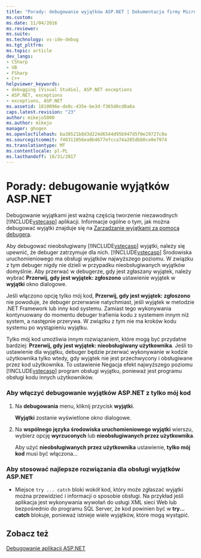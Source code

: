 ```yaml
---
title: "Porady: debugowanie wyjątków ASP.NET | Dokumentacja firmy Microsoft"
ms.custom: 
ms.date: 11/04/2016
ms.reviewer: 
ms.suite: 
ms.technology: vs-ide-debug
ms.tgt_pltfrm: 
ms.topic: article
dev_langs:
- CSharp
- VB
- FSharp
- C++
helpviewer_keywords:
- debugging [Visual Studio], ASP.NET exceptions
- ASP.NET, exceptions
- exceptions, ASP.NET
ms.assetid: 1810096e-de8c-435e-be3d-f365d0cd0a6a
caps.latest.revision: "23"
author: mikejo5000
ms.author: mikejo
manager: ghogen
ms.openlocfilehash: ba38521b8d3d224d6544d95b947d5f0e29727c0a
ms.sourcegitcommit: f40311056ea0b4677efcca74a285dbb0ce0e7974
ms.translationtype: MT
ms.contentlocale: pl-PL
ms.lasthandoff: 10/31/2017
---
```

# <a name="how-to-debug-aspnet-exceptions"></a>Porady: debugowanie wyjątków ASP.NET
Debugowanie wyjątkami jest ważną częścią tworzenie niezawodnych [!INCLUDE[vstecasp](../code-quality/includes/vstecasp_md.md)] aplikacji. Informacje ogólne o tym, jak można debugować wyjątki znajduje się na [Zarządzanie wyjątkami za pomocą debugera](../debugger/managing-exceptions-with-the-debugger.md).  
  
 Aby debugować nieobsługiwany [!INCLUDE[vstecasp](../code-quality/includes/vstecasp_md.md)] wyjątki, należy się upewnić, że debuger zatrzymuje dla nich. [!INCLUDE[vstecasp](../code-quality/includes/vstecasp_md.md)] Środowiska uruchomieniowego ma obsługi wyjątków najwyższego poziomu. W związku z tym debuger nigdy nie dzieli w przypadku nieobsługiwanych wyjątków domyślnie. Aby przerwać w debugerze, gdy jest zgłaszany wyjątek, należy wybrać **Przerwij, gdy jest wyjątek: zgłoszono** ustawienie wyjątek w **wyjątki** okno dialogowe.  
  
 Jeśli włączono opcję tylko mój kod, **Przerwij, gdy jest wyjątek: zgłoszono** nie powoduje, że debuger przerwanie natychmiast, jeśli wyjątek w metodzie .NET Framework lub inny kod systemu. Zamiast tego wykonywania kontynuowany do momentu debuger trafienia kodu z systemem innym niż system, a następnie przerywa. W związku z tym nie ma kroków kodu systemu po wystąpieniu wyjątku.  
  
 Tylko mój kod umożliwia innym rozwiązaniem, które mogą być przydatne bardziej: **Przerwij, gdy jest wyjątek: nieobsługiwany użytkownika**. Jeśli to ustawienie dla wyjątku, debuger będzie przerwać wykonywanie w kodzie użytkownika tylko wtedy, gdy wyjątek nie jest przechwycony i obsługiwane przez kod użytkownika. To ustawienie Negacja efekt najwyższego poziomu [!INCLUDE[vstecasp](../code-quality/includes/vstecasp_md.md)] program obsługi wyjątku, ponieważ jest programu obsługi kodu innych użytkowników.  
  
### <a name="to-enable-debugging-of-aspnet-exceptions-with-just-my-code"></a>Aby włączyć debugowanie wyjątków ASP.NET z tylko mój kod  
  
1.  Na **debugowania** menu, kliknij przycisk **wyjątki**.  
  
     **Wyjątki** zostanie wyświetlone okno dialogowe.  
  
2.  Na **wspólnego języka środowiska uruchomieniowego wyjątki** wierszu, wybierz opcję **wyrzuconych** lub **nieobsługiwanych przez użytkownika**.  
  
     Aby użyć **nieobsługiwanych przez użytkownika** ustawienie, **tylko mój kod** musi być włączona...  
  
### <a name="to-use-best-practices-for-aspnet-exception-handling"></a>Aby stosować najlepsze rozwiązania dla obsługi wyjątków ASP.NET  
  
-   Miejsce `try ... catch` bloki wokół kod, który może zgłaszać wyjątki można przewidzieć i informacji o sposobie obsługi. Na przykład jeśli aplikacja jest wykonywania wywołań do usługi XML sieci Web lub bezpośrednio do programu SQL Server, że kod powinien być w **try... catch** blokuje, ponieważ istnieje wiele wyjątków, które mogą wystąpić.

## <a name="see-also"></a>Zobacz też
[Debugowanie aplikacji ASP.NET](../debugger/how-to-enable-debugging-for-aspnet-applications.md)